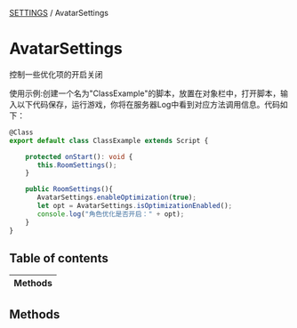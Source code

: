 [SETTINGS](../groups/Core.SETTINGS.md) / AvatarSettings

# AvatarSettings <Badge type="tip" text="Class" /> <Score text="AvatarSettings" />

控制一些优化项的开启关闭

使用示例:创建一个名为"ClassExample"的脚本，放置在对象栏中，打开脚本，输入以下代码保存，运行游戏，你将在服务器Log中看到对应方法调用信息。代码如下：
```ts
@Class
export default class ClassExample extends Script {

    protected onStart(): void {
       this.RoomSettings();
    }

    public RoomSettings(){
       AvatarSettings.enableOptimization(true);
       let opt = AvatarSettings.isOptimizationEnabled();
       console.log("角色优化是否开启：" + opt);
    }
}
```

## Table of contents

| Methods |
| :-----|

## Methods